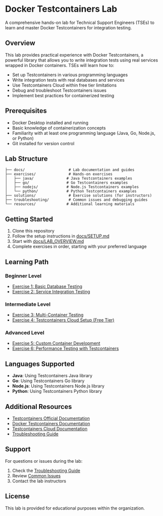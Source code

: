 # Docker Testcontainers Lab

A comprehensive hands-on lab for Technical Support Engineers (TSEs) to learn and master Docker Testcontainers for integration testing.

## Overview

This lab provides practical experience with Docker Testcontainers, a powerful library that allows you to write integration tests using real services wrapped in Docker containers. TSEs will learn how to:

- Set up Testcontainers in various programming languages
- Write integration tests with real databases and services
- Use Testcontainers Cloud within free tier limitations
- Debug and troubleshoot Testcontainers issues
- Implement best practices for containerized testing

## Prerequisites

- Docker Desktop installed and running
- Basic knowledge of containerization concepts
- Familiarity with at least one programming language (Java, Go, Node.js, or Python)
- Git installed for version control

## Lab Structure

```
├── docs/                    # Lab documentation and guides
├── exercises/               # Hands-on exercises
│   ├── java/               # Java Testcontainers examples
│   ├── go/                 # Go Testcontainers examples
│   ├── nodejs/             # Node.js Testcontainers examples
│   └── python/             # Python Testcontainers examples
├── solutions/               # Exercise solutions (for instructors)
├── troubleshooting/         # Common issues and debugging guides
└── resources/              # Additional learning materials
```

## Getting Started

1. Clone this repository
2. Follow the setup instructions in [docs/SETUP.md](docs/SETUP.md)
3. Start with [docs/LAB_OVERVIEW.md](docs/LAB_OVERVIEW.md)
4. Complete exercises in order, starting with your preferred language

## Learning Path

### Beginner Level
- [Exercise 1: Basic Database Testing](exercises/basic-database-testing.md)
- [Exercise 2: Service Integration Testing](exercises/service-integration-testing.md)

### Intermediate Level
- [Exercise 3: Multi-Container Testing](exercises/multi-container-testing.md)
- [Exercise 4: Testcontainers Cloud Setup (Free Tier)](exercises/testcontainers-cloud-setup.md)

### Advanced Level
- [Exercise 5: Custom Container Development](exercises/custom-container-development.md)
- [Exercise 6: Performance Testing with Testcontainers](exercises/performance-testing.md)

## Languages Supported

- **Java**: Using Testcontainers Java library
- **Go**: Using Testcontainers Go library
- **Node.js**: Using Testcontainers Node.js library
- **Python**: Using Testcontainers Python library

## Additional Resources

- [Testcontainers Official Documentation](https://testcontainers.com/)
- [Docker Testcontainers Documentation](https://docs.docker.com/testcontainers/)
- [Testcontainers Cloud Documentation](https://testcontainers.com/cloud/docs/)
- [Troubleshooting Guide](troubleshooting/README.md)

## Support

For questions or issues during the lab:
1. Check the [Troubleshooting Guide](troubleshooting/README.md)
2. Review [Common Issues](troubleshooting/COMMON_ISSUES.md)
3. Contact the lab instructors

## License

This lab is provided for educational purposes within the organization.
